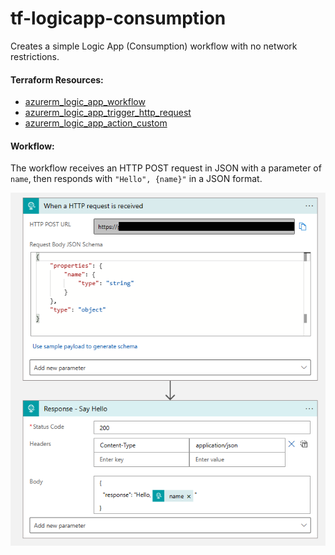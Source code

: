 # tf-logicapp-consumption

Creates a simple Logic App (Consumption) workflow with no network restrictions.

#### Terraform Resources:

- [azurerm_logic_app_workflow](https://registry.terraform.io/providers/hashicorp/azurerm/latest/docs/resources/logic_app_workflow)
- [azurerm_logic_app_trigger_http_request](https://registry.terraform.io/providers/hashicorp/azurerm/latest/docs/resources/logic_app_trigger_http_request)
- [azurerm_logic_app_action_custom](https://registry.terraform.io/providers/hashicorp/azurerm/latest/docs/resources/logic_app_action_custom)

#### Workflow:

The workflow receives an HTTP POST request in JSON with a parameter of `name`, then responds with `"Hello", {name}"` in a JSON format.

![Screenshot](./images/screenshot-consumption.png)
